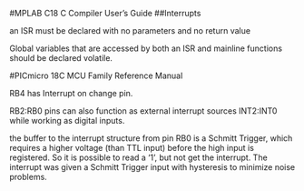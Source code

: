 
#MPLAB C18 C Compiler User’s Guide
##Interrupts

an ISR must be declared with no parameters and no return value

Global variables that are accessed by both an ISR and mainline functions should be declared volatile.


#PICmicro 18C MCU Family Reference Manual

RB4 has Interrupt on change pin.

RB2:RB0 pins can also function as external interrupt sources INT2:INT0 while working as digital inputs.

the buffer to the interrupt structure from pin RB0 is a Schmitt Trigger, which requires a higher voltage (than TTL input) before the high input is registered.  So it is possible to read a ‘1’, but not get the interrupt. The interrupt was given a Schmitt Trigger input with hysteresis to minimize noise problems.
